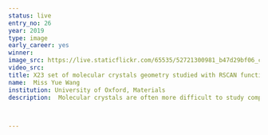 ```yaml
---
status: live
entry_no: 26
year: 2019
type: image 
early_career: yes 
winner:
image_src: https://live.staticflickr.com/65535/52721300981_b47d29bf06_c_d.jpg
video_src: 
title: X23 set of molecular crystals geometry studied with RSCAN functional in CASTEP
name:  Miss Yue Wang
institution: University of Oxford, Materials
description:  Molecular crystals are often more difficult to study compared to covalent crystals due to their long range interatomic forces. CASTEP is an ab initio software that predicts ground state properties of periodic structures using Density Functional Theory. A recently implemented functional to help better predict gound state lattice parameters/structure is tested on a benchmark data set of 23 molecular crystals.<br> Archer is the best service to use for these high throughput calculations using CASTEP and the resulting structures' optimised geometries are shown in the figure (plotted using VESTA), arranged in the letters "ARCHER".


  
---
```

